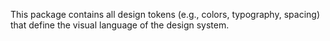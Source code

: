 This package contains all design tokens (e.g., colors, typography, spacing) that define the visual language of the design system.